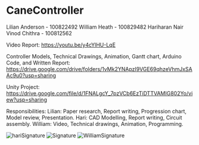 # CaneController

Lilian Anderson - 100822492
William Heath - 100829482
Hariharan Nair Vinod  Chithra - 100812562

Video Report: https://youtu.be/y4cYlHU-LqE

Controller Models, Technical Drawings, Animation, Gantt chart, Arduino Code, and Written Report: https://drive.google.com/drive/folders/1vMk2YNApzI9VGE69qhzeVhmJxSAAc9u0?usp=sharing

Unity Project: https://drive.google.com/file/d/1FNALgcY_7pzVCb6EzTiDTTVAMIG802Yo/view?usp=sharing

Responsibilities:
Lilian: Paper research, Report writing, Progression chart, Model review, Presentation.
Hari: CAD Modelling, Report writing, Circuit assembly.
William: Video, Technical drawings, Animation, Programming.

![hariSignature](https://github.com/user-attachments/assets/e7e91f5d-12d9-49e4-97e1-f8ab78e51c2a)
![Signature](https://github.com/user-attachments/assets/722b68a4-56fa-4d9e-ac25-8ed3d80f8724)
![WilliamSignature](https://github.com/user-attachments/assets/b7305d2d-4327-47a4-af27-158ed9352910)
